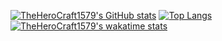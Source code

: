 [![TheHeroCraft1579's GitHub stats](https://github-readme-stats.vercel.app/api?username=TheHeroCraft1579&theme=gradient)](https://github.com/anuraghazra/github-readme-stats)
[![Top Langs](https://github-readme-stats.vercel.app/api/top-langs/?username=TheHeroCraft1579&theme=gradient)](https://github.com/anuraghazra/github-readme-stats)
[![TheHeroCraft1579's wakatime stats](https://github-readme-stats.vercel.app/api/wakatime?username=TheHeroCraft1579&theme=gradient)](https://github.com/anuraghazra/github-readme-stats)
